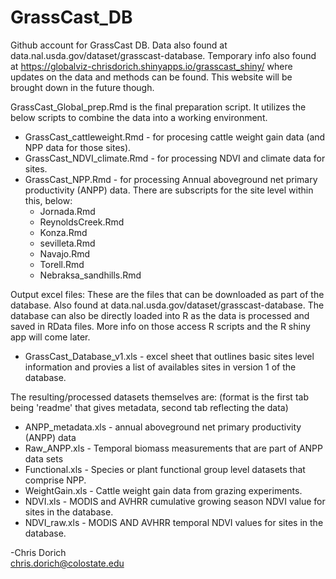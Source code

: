 # GrassCast_DB
Github account for GrassCast DB. Data also found at data.nal.usda.gov/dataset/grasscast-database. 
Temporary info also found at https://globalviz-chrisdorich.shinyapps.io/grasscast_shiny/ where updates on the data and methods can be found. This website will be brought down in the future though. 


GrassCast_Global_prep.Rmd is the final preparation script. It utilizes the below scripts to combine the data into a working environment. 
  * GrassCast_cattleweight.Rmd - for procesing cattle weight gain data (and NPP data for those sites).       
  * GrassCast_NDVI_climate.Rmd - for processing NDVI and climate data for sites.     
  * GrassCast_NPP.Rmd - for processing Annual aboveground net primary productivity (ANPP) data. There are subscripts for the site level within this, below:     
    * Jornada.Rmd
    * ReynoldsCreek.Rmd 
    * Konza.Rmd 
    * sevilleta.Rmd
    * Navajo.Rmd 
    * Torell.Rmd 
    * Nebraksa_sandhills.Rmd  
    
Output excel files: 
These are the files that can be downloaded as part of the database. Also found at data.nal.usda.gov/dataset/grasscast-database. 
The database can also be directly loaded into R as the data is processed and saved in RData files. More info on those access R scripts and the R shiny app will come later.        
  * GrassCast_Database_v1.xls - excel sheet that outlines basic sites level information and provies a list of availables sites in version 1 of the database.   
  
 The resulting/processed datasets themselves are: 
 (format is the first tab being 'readme' that gives metadata, second tab reflecting the data)
  * ANPP_metadata.xls - annual aboveground net primary productivity (ANPP) data
  * Raw_ANPP.xls - Temporal biomass measurements that are part of ANPP data sets 
  * Functional.xls - Species or plant functional group level datasets that comprise NPP. 
  * WeightGain.xls - Cattle weight gain data from grazing experiments. 
  * NDVI.xls - MODIS and AVHRR cumulative growing season NDVI value for sites in the database. 
  * NDVI_raw.xls - MODIS AND AVHRR temporal NDVI values for sites in the database. 
           
           
-Chris Dorich       
chris.dorich@colostate.edu 

